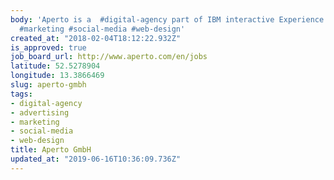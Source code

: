 ```yaml
---
body: 'Aperto is a  #digital-agency part of IBM interactive Experience (IBM iX); #advertising
  #marketing #social-media #web-design'
created_at: "2018-02-04T18:12:22.932Z"
is_approved: true
job_board_url: http://www.aperto.com/en/jobs
latitude: 52.5278904
longitude: 13.3866469
slug: aperto-gmbh
tags:
- digital-agency
- advertising
- marketing
- social-media
- web-design
title: Aperto GmbH
updated_at: "2019-06-16T10:36:09.736Z"
---
```

